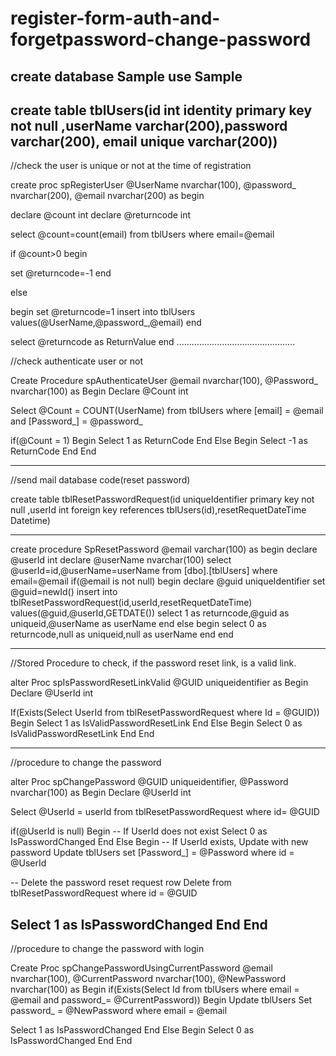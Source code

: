 # register-form-auth-and-forgetpassword-change-password
create database Sample
use Sample
------------------------------------
create table tblUsers(id int identity primary key not null 
,userName varchar(200),password varchar(200),
email unique varchar(200))
------------------------------------
//check the user  is unique or not at the time of registration


create proc spRegisterUser
@UserName nvarchar(100),
@password_ nvarchar(200),
@email nvarchar(200)
as
begin

declare @count int
declare @returncode int

select @count=count(email) from tblUsers
 where email=@email

 if @count>0
 begin

 set @returncode=-1
 end

 else

 begin
 set @returncode=1
 insert into tblUsers values(@UserName,@password_,@email)
 end

 select @returncode as ReturnValue
 end
 ...............................................

//check authenticate user or not

 Create Procedure spAuthenticateUser
@email nvarchar(100),
@Password_ nvarchar(100)
as
Begin
 Declare @Count int
 
 Select @Count = COUNT(UserName) from tblUsers
 where [email] = @email and [Password_] = @password_
 
 if(@Count = 1)
 Begin
  Select 1 as ReturnCode
 End
 Else
 Begin
  Select -1 as ReturnCode
 End
End

---------------------------------------------------

//send mail database code(reset password)

create table tblResetPasswordRequest(id uniqueIdentifier  primary key not null ,userId int foreign key references tblUsers(id),resetRequetDateTime Datetime)

----------------------------------------------

create procedure SpResetPassword 
@email varchar(100)
as
begin
declare @userId int
declare @userName nvarchar(100)
select @userId=id,@userName=userName from [dbo].[tblUsers] where email=@email
if(@email is not null)
begin
declare @guid uniqueIdentifier 
set @guid=newId()
insert into tblResetPasswordRequest(id,userId,resetRequetDateTime) values(@guid,@userId,GETDATE())
 select 1 as returncode,@guid as uniqueid,@userName as userName
end
else
begin
select 0 as returncode,null as uniqueid,null as userName
end
end

----------------------------------
//Stored Procedure to check, if the password reset link, is a valid link.


alter Proc spIsPasswordResetLinkValid 
@GUID uniqueidentifier
as
Begin
 Declare @UserId int
 
 If(Exists(Select UserId from tblResetPasswordRequest where Id = @GUID))
 Begin
  Select 1 as IsValidPasswordResetLink
 End
 Else
 Begin
  Select 0 as IsValidPasswordResetLink
 End
End

---------------------------------
//procedure to change the password 

alter Proc spChangePassword
@GUID uniqueidentifier,
@Password nvarchar(100)
as
Begin
 Declare @UserId int
 
 Select @UserId = userId 
 from tblResetPasswordRequest
 where id= @GUID
 
 if(@UserId is null)
 Begin
  -- If UserId does not exist
  Select 0 as IsPasswordChanged
 End
 Else
 Begin
  -- If UserId exists, Update with new password
  Update tblUsers set
  [Password_] = @Password
  where id = @UserId
  
  -- Delete the password reset request row 
  Delete from tblResetPasswordRequest
  where id = @GUID
  
  Select 1 as IsPasswordChanged
 End
End
-----------

//procedure to change the password with login

Create Proc spChangePasswordUsingCurrentPassword
@email nvarchar(100),
@CurrentPassword nvarchar(100),
@NewPassword nvarchar(100)
as
Begin
 if(Exists(Select Id from tblUsers 
     where email  = @email 
     and password_= @CurrentPassword))
 Begin
  Update tblUsers
  Set password_ = @NewPassword
  where email = @email
  
  Select 1 as IsPasswordChanged
 End
 Else
 Begin
  Select 0 as IsPasswordChanged
 End
End

